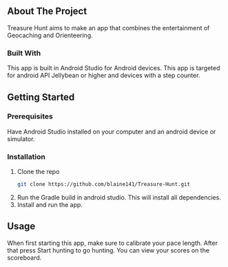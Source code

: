

<!-- ABOUT THE PROJECT -->
## About The Project

Treasure Hunt aims to make an app that combines the entertainment of Geocaching and Orienteering. 

### Built With

This app is built in Android Studio for Android devices. This app is targeted for android API Jellybean or higher and devices with a step counter. 


<!-- GETTING STARTED -->
## Getting Started

### Prerequisites

Have Android Studio installed on your computer and an android device or simulator. 

### Installation

1. Clone the repo
   ```sh
   git clone https://github.com/blaine141/Treasure-Hunt.git
   ```
2. Run the Gradle build in android studio. This will install all dependencies.
3. Install and run the app.


## Usage

When first starting this app, make sure to calibrate your pace length. After that press Start hunting to go hunting. You can view your scores on the scoreboard.
